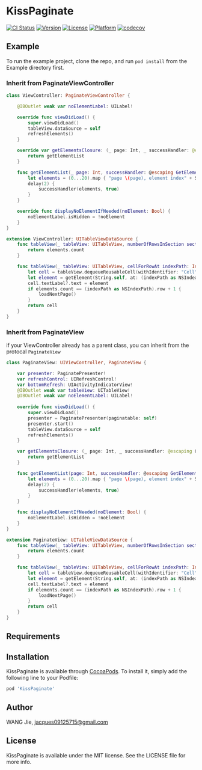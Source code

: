 # KissPaginate

[![CI Status](http://img.shields.io/travis/WANGjieJacques/KissPaginate.svg?style=flat)](https://travis-ci.org/WANGjieJacques/KissPaginate)
[![Version](https://img.shields.io/cocoapods/v/KissPaginate.svg?style=flat)](http://cocoapods.org/pods/KissPaginate)
[![License](https://img.shields.io/cocoapods/l/KissPaginate.svg?style=flat)](http://cocoapods.org/pods/KissPaginate)
[![Platform](https://img.shields.io/cocoapods/p/KissPaginate.svg?style=flat)](http://cocoapods.org/pods/KissPaginate)
[![codecov](https://codecov.io/gh/WANGjieJacques/KissPaginate/branch/master/graph/badge.svg)](https://codecov.io/gh/WANGjieJacques/KissPaginate)

## Example

To run the example project, clone the repo, and run `pod install` from the Example directory first.
### Inherit from PaginateViewController
```swift
class ViewController: PaginateViewController {

    @IBOutlet weak var noElementLabel: UILabel!

    override func viewDidLoad() {
        super.viewDidLoad()
        tableView.dataSource = self
        refreshElements()
    }

    override var getElementsClosure: (_ page: Int, _ successHandler: @escaping GetElementsSuccessHandler, _ failureHandler: @escaping (NSError) -> Void) -> Void {
        return getElementList
    }

    func getElementList(_ page: Int, successHandler: @escaping GetElementsSuccessHandler, failureHandler: (_ error: NSError) -> Void) {
        let elements = (0...20).map { "page \(page), element index" + String($0) }
        delay(2) {
            successHandler(elements, true)
        }
    }

    override func displayNoElementIfNeeded(noElement: Bool) {
        noElementLabel.isHidden = !noElement
    }
}

extension ViewController: UITableViewDataSource {
    func tableView(_ tableView: UITableView, numberOfRowsInSection section: Int) -> Int {
        return elements.count
    }

    func tableView(_ tableView: UITableView, cellForRowAt indexPath: IndexPath) -> UITableViewCell {
        let cell = tableView.dequeueReusableCell(withIdentifier: "Cell")!
        let element = getElement(String.self, at: (indexPath as NSIndexPath).row)
        cell.textLabel?.text = element
        if elements.count == (indexPath as NSIndexPath).row + 1 {
            loadNextPage()
        }
        return cell
    }
}
```

### Inherit from PaginateView

if your ViewController already has a parent class, you can inherit from the protocal `PaginateView`

```swift  
class PaginateView: UIViewController, PaginateView {

    var presenter: PaginatePresenter!
    var refreshControl: UIRefreshControl!
    var bottomRefresh: UIActivityIndicatorView!
    @IBOutlet weak var tableView: UITableView!
    @IBOutlet weak var noElementLabel: UILabel!
    
    override func viewDidLoad() {
        super.viewDidLoad()
        presenter = PaginatePresenter(paginatable: self)
        presenter.start()
        tableView.dataSource = self
        refreshElements()
    }

    var getElementsClosure: (_ page: Int, _ successHandler: @escaping GetElementsSuccessHandler, _ failureHandler: @escaping (NSError) -> Void) -> Void {
        return getElementList
    }

    func getElementList(page: Int, successHandler: @escaping GetElementsSuccessHandler, failureHandler: @escaping (NSError) -> Void) {
        let elements = (0...20).map { "page \(page), element index" + String($0) }
        delay(2) {
            successHandler(elements, true)
        }
    }

    func displayNoElementIfNeeded(noElement: Bool) {
        noElementLabel.isHidden = !noElement
    }
}

extension PaginateView: UITableViewDataSource {
    func tableView(_ tableView: UITableView, numberOfRowsInSection section: Int) -> Int {
        return elements.count
    }

    func tableView(_ tableView: UITableView, cellForRowAt indexPath: IndexPath) -> UITableViewCell {
        let cell = tableView.dequeueReusableCell(withIdentifier: "Cell")!
        let element = getElement(String.self, at: (indexPath as NSIndexPath).row)
        cell.textLabel?.text = element
        if elements.count == (indexPath as NSIndexPath).row + 1 {
            loadNextPage()
        }
        return cell
    }
}

```
## Requirements

## Installation

KissPaginate is available through [CocoaPods](http://cocoapods.org). To install
it, simply add the following line to your Podfile:

```ruby
pod 'KissPaginate'
```

## Author

WANG Jie, jacques09125715@gmail.com

## License

KissPaginate is available under the MIT license. See the LICENSE file for more info.
